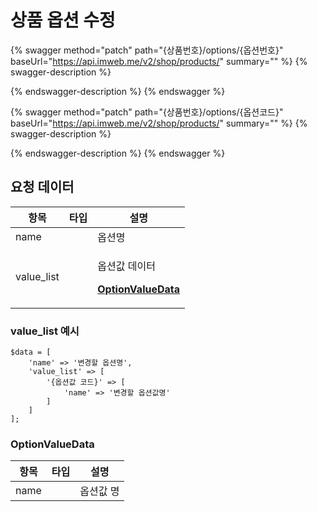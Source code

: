 # 상품 옵션 수정

{% swagger method="patch" path="{상품번호}/options/{옵션번호}" baseUrl="https://api.imweb.me/v2/shop/products/" summary="" %}
{% swagger-description %}

{% endswagger-description %}
{% endswagger %}

{% swagger method="patch" path="{상품번호}/options/{옵션코드}" baseUrl="https://api.imweb.me/v2/shop/products/" summary="" %}
{% swagger-description %}

{% endswagger-description %}
{% endswagger %}

## **요청 데이**터

<table><thead><tr><th>항목</th><th data-type="select">타입</th><th>설명</th></tr></thead><tbody><tr><td>name</td><td></td><td>옵션명</td></tr><tr><td>value_list</td><td></td><td><p>옵션값 데이터</p><p><strong></strong><a href="editOptions.md#prodoptionvaluedata"><strong>OptionValueData</strong></a><strong></strong></p></td></tr></tbody></table>

### value\_list 예시

```
$data = [
	'name' => '변경할 옵션명',
	'value_list' => [
		'{옵션값 코드}' => [
			'name' => '변경할 옵션값명'
		]
	]
];
```

### **OptionValueDat**a

<table><thead><tr><th>항목</th><th data-type="select">타입</th><th>설명</th></tr></thead><tbody><tr><td>name</td><td></td><td>옵션값 명</td></tr></tbody></table>
